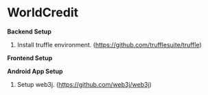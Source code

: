 # WorldCredit

<b>Backend Setup</b>
  1. Install truffle environment. (https://github.com/trufflesuite/truffle)
  
<b>Frontend Setup</b>
  
<b>Android App Setup</b>
  1. Setup web3j. (https://github.com/web3j/web3j)
